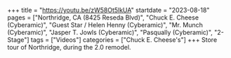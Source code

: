 +++
title = "https://youtu.be/zW58Ot5lkUA"
startdate = "2023-08-18"
pages = ["Northridge, CA (8425 Reseda Blvd)", "Chuck E. Cheese (Cyberamic)", "Guest Star / Helen Henny (Cyberamic)", "Mr. Munch (Cyberamic)", "Jasper T. Jowls (Cyberamic)", "Pasqually (Cyberamic)", "2-Stage"]
tags = ["Videos"]
categories = ["Chuck E. Cheese's"]
+++
Store tour of Northridge, during the 2.0 remodel.
